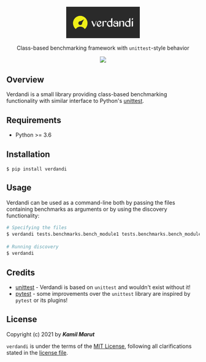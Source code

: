 <p align="center">
    <img src="https://raw.githubusercontent.com/exler/verdandi/main/docs/logo.png" width="192">
</p>
<p align="center">
    Class-based benchmarking framework with <code>unittest</code>-style behavior 
</p>
<p align="center">
    <img src="https://github.com/exler/verdandi/actions/workflows/quality.yml/badge.svg">
</p>

## Overview

Verdandi is a small library providing class-based benchmarking functionality with similar interface to Python's [unittest](https://docs.python.org/3/library/unittest.html).

## Requirements

* Python >= 3.6

## Installation
```
$ pip install verdandi
```

## Usage

Verdandi can be used as a command-line both by passing the files containing benchmarks as arguments or by using the discovery functionality:

```bash
# Specifying the files
$ verdandi tests.benchmarks.bench_module1 tests.benchmarks.bench_module2

# Running discovery
$ verdandi
```

## Credits

* [unittest](https://docs.python.org/3/library/unittest.html) - Verdandi is based on `unittest` and wouldn't exist without it!
* [pytest](https://docs.pytest.org/en/6.2.x/) - some improvements over the `unittest` library are inspired by `pytest` or its plugins!

## License

Copyright (c) 2021 by ***Kamil Marut***

`verdandi` is under the terms of the [MIT License](https://www.tldrlegal.com/l/mit), following all clarifications stated in the [license file](LICENSE).
